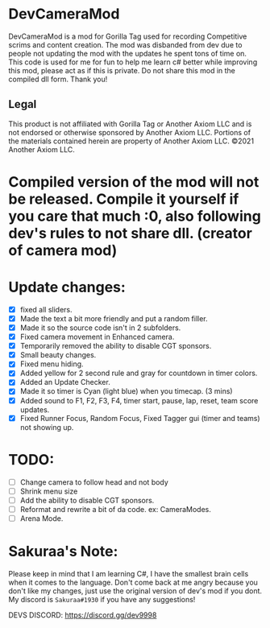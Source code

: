 # DevCameraMod
DevCameraMod is a mod for Gorilla Tag used for recording Competitive scrims and content creation. The mod was disbanded from dev due to people not updating the mod with the updates he spent tons of time on. This code is used for me for fun to help me learn c# better while improving this mod, please act as if this is private. Do not share this mod in the compiled dll form. Thank you!

## Legal 
This product is not affiliated with Gorilla Tag or Another Axiom LLC and is not endorsed or otherwise sponsored by Another Axiom LLC. Portions of the materials contained herein are property of Another Axiom LLC. ©2021 Another Axiom LLC.

# Compiled version of the mod will not be released. Compile it yourself if you care that much :0, also following dev's rules to not share dll. (creator of camera mod)

# Update changes:

- [X] fixed all sliders.
- [X] Made the text a bit more friendly and put a random filler.
- [X] Made it so the source code isn't in 2 subfolders.
- [X] Fixed camera movement in Enhanced camera.
- [X] Temporarily removed the ability to disable CGT sponsors.
- [X] Small beauty changes.
- [X] Fixed menu hiding.
- [X] Added yellow for 2 second rule and gray for countdown in timer colors.
- [X] Added an Update Checker.
- [X] Made it so timer is Cyan (light blue) when you timecap. (3 mins)
- [X] Added sound to F1, F2, F3, F4, timer start, pause, lap, reset, team score updates.
- [X] Fixed Runner Focus, Random Focus, Fixed Tagger gui (timer and teams) not showing up.

# TODO: 

- [ ] Change camera to follow head and not body
- [ ] Shrink menu size
- [ ] Add the ability to disable CGT sponsors.
- [ ] Reformat and rewrite a bit of da code. ex: CameraModes.
- [ ] Arena Mode.

# Sakuraa's Note:

Please keep in mind that I am learning C#, I have the smallest brain cells when it comes to the language. Don't come back at me angry because you don't like my changes, just use the original version of dev's mod if you dont. My discord is `Sakuraa#1930` if you have any suggestions!

DEVS DISCORD: https://discord.gg/dev9998
